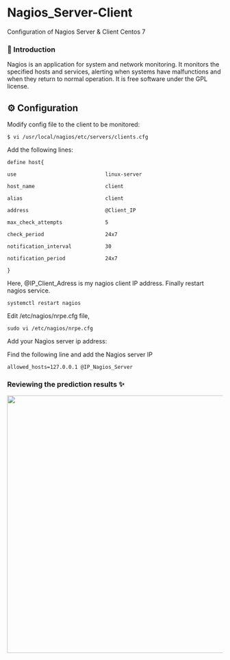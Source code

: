 # Nagios_Server-Client
Configuration of Nagios Server &amp; Client Centos 7

### :speech_balloon: Introduction
Nagios is an application for system and network monitoring. It monitors the specified hosts and services, alerting when systems have malfunctions and when they return to normal operation. It is free software under the GPL license.

## :gear: Configuration 

Modify config file to the client to be monitored:

```shell
$ vi /usr/local/nagios/etc/servers/clients.cfg
```
Add the following lines:

```shell
define host{

use                             linux-server

host_name                       client

alias                           client

address                         @Client_IP

max_check_attempts              5

check_period                    24x7

notification_interval           30

notification_period             24x7

}
```
Here, @IP_Client_Adress is my nagios client IP address. Finally restart nagios service.

```shell
systemctl restart nagios
```
Edit /etc/nagios/nrpe.cfg file,
```shell
sudo vi /etc/nagios/nrpe.cfg
```
Add your Nagios server ip address:

Find the following line and add the Nagios server IP
```shell
allowed_hosts=127.0.0.1 @IP_Nagios_Server
```

### Reviewing the prediction results :sparkles:	
<p align="center">
  <img src="https://user-images.githubusercontent.com/47121168/85165507-3d1de880-b266-11ea-85dd-fd9f091cf856.PNG" width="600"/> 
</p>
